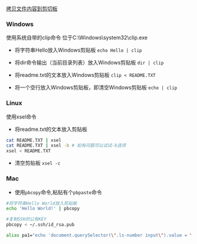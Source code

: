 [拷贝文件内容到剪切板](http://ichengchao.github.io/2016/04/16/repaste-text-paste.html)


### Windows
使用系统自带的clip命令
位于C:\Windows\system32\clip.exe
* 将字符串Hello放入Windows剪贴板
  `echo Hello | clip `

* 将dir命令输出（当前目录列表）放入Windows剪贴板
  `dir | clip`

* 将readme.txt的文本放入Windows剪贴板
  `clip < README.TXT`

* 将一个空行放入Windows剪贴板，即清空Windows剪贴板
  `echo | clip`


### Linux
使用xsel命令
* 将readme.txt的文本放入剪贴板
```sh
cat README.TXT | xsel
cat README.TXT | xsel -b # 如有问题可以试试-b选项
xsel < README.TXT 
```
* 清空剪贴板
`xsel -c`


### Mac
* 使用`pbcopy`命令,粘贴有个`pbpaste`命令
```sh
#将字符串Hello World放入剪贴板
echo 'Hello World!' | pbcopy

#复制SSH的公有KEY
pbcopy < ~/.ssh/id_rsa.pub
```

```sh
alias pa1="echo 'document.querySelector(\".ls-number input\").value = \"18810654052\";\ndocument.querySelector(\".ls-verify input\").value = \"9527\"' | pbcopy"
```